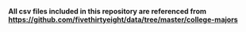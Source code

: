 **All csv files included in this repository are referenced from https://github.com/fivethirtyeight/data/tree/master/college-majors**
